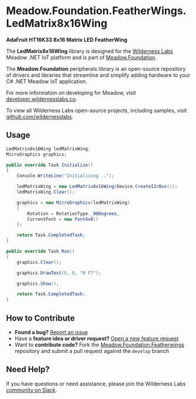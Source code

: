 # Meadow.Foundation.FeatherWings.LedMatrix8x16Wing

**AdaFruit HT16K33 8x16 Matrix LED FeatherWing**

The **LedMatrix8x16Wing** library is designed for the [Wilderness Labs](www.wildernesslabs.co) Meadow .NET IoT platform and is part of [Meadow.Foundation](https://developer.wildernesslabs.co/Meadow/Meadow.Foundation/).

The **Meadow.Foundation** peripherals library is an open-source repository of drivers and libraries that streamline and simplify adding hardware to your C# .NET Meadow IoT application.

For more information on developing for Meadow, visit [developer.wildernesslabs.co](http://developer.wildernesslabs.co/).

To view all Wilderness Labs open-source projects, including samples, visit [github.com/wildernesslabs](https://github.com/wildernesslabs/).

## Usage

```csharp
LedMatrix8x16Wing ledMatrixWing;
MicroGraphics graphics;

public override Task Initialize()
{
    Console.WriteLine("Initializing ..");

    ledMatrixWing = new LedMatrix8x16Wing(Device.CreateI2cBus());
    ledMatrixWing.Clear();

    graphics = new MicroGraphics(ledMatrixWing)
    {
        Rotation = RotationType._90Degrees,
        CurrentFont = new Font4x8()
    };

    return Task.CompletedTask;
}

public override Task Run()
{
    graphics.Clear();

    graphics.DrawText(0, 0, "M F7");

    graphics.Show();

    return Task.CompletedTask;
}

```
## How to Contribute

- **Found a bug?** [Report an issue](https://github.com/WildernessLabs/Meadow_Issues/issues)
- Have a **feature idea or driver request?** [Open a new feature request](https://github.com/WildernessLabs/Meadow_Issues/issues)
- Want to **contribute code?** Fork the [Meadow.Foundation.Featherwings](https://github.com/WildernessLabs/Meadow.Foundation.Featherwings) repository and submit a pull request against the `develop` branch


## Need Help?

If you have questions or need assistance, please join the Wilderness Labs [community on Slack](http://slackinvite.wildernesslabs.co/).
